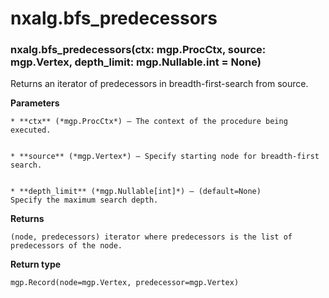 # nxalg.bfs_predecessors


### nxalg.bfs_predecessors(ctx: mgp.ProcCtx, source: mgp.Vertex, depth_limit: mgp.Nullable.int = None)
Returns an iterator of predecessors in breadth-first-search from source.


**Parameters**

    
    * **ctx** (*mgp.ProcCtx*) – The context of the procedure being executed.


    * **source** (*mgp.Vertex*) – Specify starting node for breadth-first search.


    * **depth_limit** (*mgp.Nullable[int]*) – (default=None)
    Specify the maximum search depth.



**Returns**

    (node, predecessors) iterator where predecessors is the list of
    predecessors of the node.



**Return type**

    mgp.Record(node=mgp.Vertex, predecessor=mgp.Vertex)
